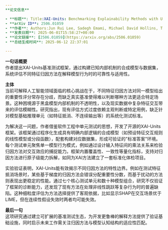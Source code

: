 ```yaml
---
**论文信息**

- **标题**: Title:XAI-Units: Benchmarking Explainability Methods with Unit Tests
- **arXiv ID**: 2506.01059
- **作者**: Authors:Jun Rui Lee, Sadegh Emami, Michael David Hollins, Timothy C. H. Wong, Carlos Ignacio Villalobos Sánchez, Francesca Toni, Dekai Zhang, Adam Dejl
- **发表日期**: 2025-06-01T15:58:27+00:00
- **论文链接**: [2506.01059](https://arxiv.org/abs/2506.01059)
- **总结生成时间**: 2025-06-12 22:37:01

---
```


**一句话概要**  
作者提出XAI-Units基准测试框架，通过构建已知内部机制的合成模型与数据集，系统评估不同特征归因方法在解释模型行为时的可靠性与适用性。

**主体**  
当前可解释人工智能领域面临的核心挑战在于，不同特征归因方法对同一模型给出的重要性评分常存在分歧，而缺乏真实基准使得难以判断哪种方法更适合特定场景。这种困境源于黑盒模型内部机制的不透明性，以及现实数据中复杂特征交互带来的评估模糊性。研究指出，现有评估方式过度依赖主观判断或特定用例，缺乏针对模型基础推理单元（如特征抵消、不连续输出等）的系统化测试标准。

为解决这一问题，作者借鉴软件工程中单元测试的思想，开发了开源的XAI-Units框架。该框架通过程序化生成具有明确内部逻辑的合成模型（如预设特征交互规则的线性模型或分段函数），配套构建对应数据集，形成可验证的"标准答案"环境。每个测试单元聚焦单一模型行为模式，例如通过设计输入特征间的乘法关系来检验归因方法对交互效应的捕捉能力。框架内置覆盖性、一致性等量化指标，支持对归因方法进行原子级能力拆解，如同为XAI方法建立了一套标准化体检项目。

实验验证表明，XAI-Units能有效揭示不同归因方法的特性边界。例如在测试特征抵消场景时，某些基于梯度的归因方法会错误分配重要性分数，而基于扰动的方法则表现出更稳定的性能。通过七个核心测试单元和数十种模型组合，研究不仅验证了框架的诊断能力，还发现了现有方法在处理非线性跳跃等复杂行为时的普遍缺陷。这种细粒度评估为方法选择提供了客观依据，比如显示SHAP在交互场景优于LIME，但在连续性假设失效时两者均可能失效。

**最后一句**  
这项研究通过建立可扩展的基准测试生态，为开发更鲁棒的解释方法提供了验证基础设施，同时启示未来工作需关注归因方法与模型认知结构的适应性匹配。